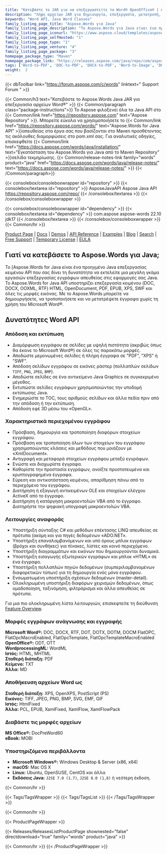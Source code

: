 ```yaml
---
title: "Κατεβάστε το JAR για να επεξεργαστείτε το Word® OpenOffice® | Aspose.Words API"
description: "Λήψη αρχείων JAR για δημιουργία, επεξεργασία, μετατροπή, προβολή εγγράφων Word & OpenOffice. Εργαστείτε με κείμενο, εικόνες, φόρμες, πίνακες, προσαρμοσμένη XML, SmartArt, OLE, VBA και άλλα."
keywords: "Word API, Java Word Classes"
family_listing_page_title: "Aspose.Words για Java"
family_listing_page_description: "Το Aspose.Words για Java είναι ένα προηγμένο Java επεξεργασίας κειμένου API που σας δίνει τη δυνατότητα να εκτελείτε μια μεγάλη γκάμα εργασιών επεξεργασίας εγγράφων απευθείας στις εφαρμογές σας Java."
family_listing_page_iconurl: "https://www.aspose.cloud/templates/aspose/App_Themes/V3/images/words/272x272/aspose_words-for-java.png"
family_listing_page_selfHosted: "1"
family_listing_page_type: "1"
family_listing_page_venture: "4"
family_listing_page_package: "3"
homepage_package_type: "Maven"
homepage_package_link: "https://releases.aspose.com/java/repo/com/aspose/aspose-words/"
tags: ['Word-to-PDF', 'DOC-to-PDF', 'DOCX-to-PDF', 'Word-to-Image', 'DOCX-to-JPG', 'DOC-to-PNG', 'Image-to-PDF', 'JPG-to-PDF', 'TIFF-to-PDF', 'HTML-to-Markdown', 'HTML-to-MD', 'DOCX-to-Markdown', 'DOCX-to-MD', 'Markdown-to-PDF', 'MD-to-PDF', 'HTML-to-PDF', 'MHT-to-PDF', 'MHTML-to-PDF', 'Word-to-HTML', 'Markdown-to-HTML', 'MD-to-HTML', 'Mobi-to-EPUB', 'RTF-to-PDF', 'ODT-to-PDF', 'TXT-to-PDF', 'Mobi-to-PDF', 'DOCX-to-DOC', 'HTML-to-Word']
weight:  2
---
```


{{< dbToolbar link="https://forum.aspose.com/c/words" linktext=" Support Forum " >}}

{{< Common/h3 text="Κατεβάστε το Aspose.Words Java JAR για επεξεργασία αρχείων Word®"  >}}
{{< Common/paragraph class="package-instructions">}}
Το Aspose φιλοξενεί όλα τα Java API στο
{{< Common/link href="https://repository.aspose.com" text="Aspose Repository"  >}}. Μπορείτε εύκολα να χρησιμοποιήσετε το
{{< Common/link href="https://repository.aspose.com/words/" text="Aspose.Words for Java API"  >}}απευθείας στα έργα σας που βασίζονται στο Maven προσθέτοντας τις ακόλουθες διαμορφώσεις στο pom.xml σας. Για αναλυτικές οδηγίες, επισκεφθείτε
{{< Common/link href="https://docs.aspose.com/words/java/installation/" text="Εγκατάσταση του Aspose.Words για Java από το Maven Repository"  >}}σελίδα τεκμηρίωσης.
{{< Common/release-notes-link family="words" product="java" href="https://docs.aspose.com/words/java/release-notes/" text="https://docs.aspose.com/words/java/release-notes/"  >}}
{{< /Common/paragraph>}}

{{< consolebox/consoleboxwrapper id="repository" >}}
   {{< consolebox/textarea id="repository" >}} 
      <repository>
         <id>AsposeJavaAPI</id>
         <name>Aspose Java API</name>
         <url>https://repository.aspose.com/repo/</url>
      </repository> 
   {{< /consolebox/textarea >}}
{{< /consolebox/consoleboxwrapper >}}

{{< consolebox/consoleboxwrapper id="dependency" >}}
   {{< consolebox/textarea id="dependency" >}}
      <dependency>
         <groupId>com.aspose</groupId>
         <artifactId>aspose-words</artifactId>
         <version>22.10</version>
         <classifier>jdk17</classifier>
      </dependency>
   {{< /consolebox/textarea >}}
{{< /consolebox/consoleboxwrapper >}}
{{< Common/hr >}}

[Product Page](https://products.aspose.com/words/java) | [Docs](https://docs.aspose.com/words/java/) | [Demos](https://products.aspose.app/words/family) | [API Reference](https://reference.aspose.com/words/java) | [Examples](https://github.com/aspose-words/Aspose.Words-for-Java/tree/master/Examples) | [Blog](https://blog.aspose.com/category/words/) | [Search](https://search.aspose.com/) | [Free Support](https://forum.aspose.com/c/words) | [Temporary License](https://purchase.aspose.com/temporary-license) | [EULA](https://about.aspose.com/legal/eula/)

## Γιατί να κατεβάσετε το Aspose.Words για Java;

Το [Aspose.Words for Java είναι ένα προηγμένο Java επεξεργασίας κειμένου API που σας δίνει τη δυνατότητα να εκτελείτε μια μεγάλη γκάμα εργασιών επεξεργασίας εγγράφων απευθείας στις εφαρμογές σας Java. Το Aspose.Words for Java API υποστηρίζει επεξεργασία κειμένου (DOC, DOCX, OOXML, RTF) HTML, OpenDocument, PDF, EPUB, XPS, SWF και όλες τις μορφές εικόνας. Με το Aspose.Words μπορείτε να δημιουργήσετε, να τροποποιήσετε και να μετατρέψετε έγγραφα χωρίς τη χρήση του Microsoft Word®.

## Δυνατότητες Word API

### Απόδοση και εκτύπωση

- Διαμόρφωση εγγράφου σε σελίδες με υψηλή πιστότητα (ακριβώς όπως θα έκανε το Microsoft Word®) σε όλες τις παρακάτω μορφές.
- Αποδώστε μεμονωμένες σελίδες ή πλήρη έγγραφα σε "PDF", "XPS" ή "SWF".
- Απόδοση σελίδων εγγράφου σε εικόνες ράστερ (πολλαπλών σελίδων `TIFF`, `PNG`, `JPEG`, `BMP`).
- Αποδώστε σελίδες σε ένα αντικείμενο Java Graphics σε συγκεκριμένο μέγεθος.
- Εκτυπώστε σελίδες εγγράφων χρησιμοποιώντας την υποδομή εκτύπωσης Java.
- Ενημερώστε το TOC, τους αριθμούς σελίδων και άλλα πεδία πριν από την απόδοση ή την εκτύπωση.
- Απόδοση εφέ 3D μέσω του «OpenGL».

### Χαρακτηριστικά περιεχομένου εγγράφου

- Πρόσβαση, δημιουργία και τροποποίηση διαφόρων στοιχείων εγγράφου.
- Πρόσβαση και τροποποίηση όλων των στοιχείων του εγγράφου χρησιμοποιώντας κλάσεις και μεθόδους που μοιάζουν με «XmlDocument».
- Αντιγραφή και μεταφορά στοιχείων εγγράφου μεταξύ εγγράφων.
- Ενώστε και διαχωρίστε έγγραφα.
- Καθορίστε την προστασία εγγράφων, ανοίξτε προστατευμένα και κρυπτογραφημένα έγγραφα.
- Εύρεση και αντικατάσταση κειμένου, απαρίθμηση πάνω από το περιεχόμενο του εγγράφου.
- Διατήρηση ή εξαγωγή αντικειμένων OLE και στοιχείων ελέγχου ActiveX από το έγγραφο.
- Διατήρηση ή κατάργηση μακροεντολών VBA από το έγγραφο. Διατηρήστε την ψηφιακή υπογραφή μακροεντολών VBA.

### Λειτουργίες αναφοράς

- Υποστήριξη σύνταξης C# και μεθόδων επέκτασης LINQ απευθείας σε πρότυπα (ακόμη και για πηγές δεδομένων «ADO.NET».
- Υποστήριξη επαναλαμβανόμενων και υπό όρους μπλοκ εγγράφων (βρόχοι και συνθήκες) για πίνακες, λίστες και κοινό περιεχόμενο.
- Υποστήριξη διαγραμμάτων και εικόνων που δημιουργούνται δυναμικά.
- Υποστήριξη εισαγωγής εξωτερικών εγγράφων και μπλοκ «HTML» σε ένα έγγραφο.
- Υποστήριξη πολλαπλών πηγών δεδομένων (συμπεριλαμβανομένων διαφορετικών τύπων) για τη δημιουργία ενός μόνο εγγράφου.
- Ενσωματωμένη υποστήριξη σχέσεων δεδομένων (master-detail).
- Ολοκληρωμένη υποστήριξη διαφόρων χειρισμών δεδομένων, όπως ομαδοποίηση, ταξινόμηση, φιλτράρισμα και άλλα απευθείας σε πρότυπα.

Για μια πιο ολοκληρωμένη λίστα λειτουργιών, επισκεφτείτε τη διεύθυνση [Feature Overview](https://docs.aspose.com/words/java/feature-overview/).

### Μορφές εγγράφων ανάγνωσης και εγγραφής

**Microsoft Word®:** DOC, DOCX, RTF, DOT, DOTX, DOTM, DOCM FlatOPC, FlatOpcMacroEnabled, FlatOpcTemplate, FlatOpcTemplateMacroEnabled\
**OpenOffice®:** ODT, OTT\
**WordprocessingML:** WordML\
**Ιστός:** HTML, MHTML\
**Σταθερή διάταξη:** PDF\
**Κείμενο:** TXT\
**Άλλα:** MD

### Αποθήκευση αρχείων Word ως

**Σταθερή διάταξη:** XPS, OpenXPS, PostScript (PS)\
**Εικόνες:** TIFF, JPEG, PNG, BMP, SVG, EMF, GIF\
**Ιστός:** HtmlFixed\
**Άλλα:** PCL, EPUB, XamlFixed, XamlFlow, XamlFlowPack

### Διαβάστε τις μορφές αρχείων

**MS Office®:** DocPreWord60\
**eBook:** MOBI

### Υποστηριζόμενα περιβάλλοντα

- **Microsoft Windows®:** Windows Desktop & Server (x86, x64)
- **macOS:** Mac OS X
- **Linux:** Ubuntu, OpenSUSE, CentOS και άλλα
- **Εκδόσεις Java:** `J2SE 7.0 (1.7)`, `J2SE 8.0 (1,8)` ή νεότερη έκδοση.

{{< Common/hr >}}

{{< Tags/TagsWrapper >}}
 {{< Tags/TagsList >}}
{{< /Tags/TagsWrapper >}}

{{< Common/hr >}}

{{< ProductPageWrapper >}}
<!-- ReleasesListProductPage-->
   {{< Releases/ReleasesListProductPage shownested="false"  directdownload="true" family="words" product="java" >}}
<!-- /ReleasesListProductPage-->
{{< Common/hr >}}
{{< /ProductPageWrapper >}}

